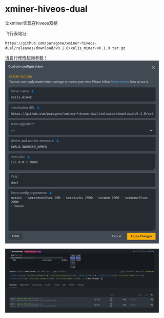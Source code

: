# xminer-hiveos-dual
让xminer实现在hiveos双挖

飞行表地址:
```
https://github.com/paragone/xminer-hiveos-dual/releases/download/v0.1.0/xelis_miner-v0.1.0.tar.gz
```
请自行修改超频参数！
![飞行表](/fightsheet.png)


![最后效果](/status.png)

